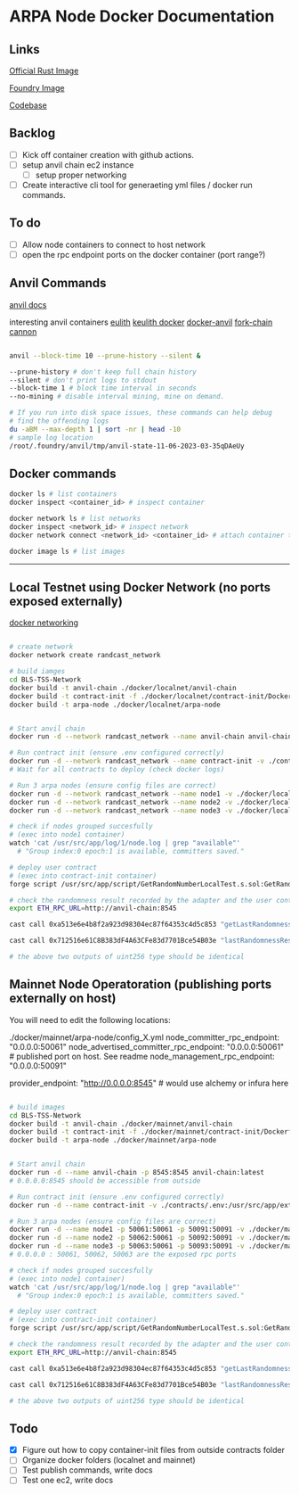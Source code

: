 # ARPA Node Docker Documentation

## Links

[Official Rust Image](https://www.docker.com/blog/simplify-your-deployments-using-the-rust-official-image/)

[Foundry Image](https://github.com/foundry-rs/foundry/pkgs/container/foundry)

[Codebase](https://github.com/ARPA-Network/BLS-TSS-Network)

## Backlog

- [ ] Kick off container creation with github actions.
- [ ] setup anvil chain ec2 instance
  - [ ] setup proper networking
- [ ] Create interactive cli tool for generaeting yml files / docker run commands.

## To do

- [ ] Allow node containers to connect to host network
- [ ] open the rpc endpoint ports on the docker container (port range?)

## Anvil Commands

[anvil docs](https://book.getfoundry.sh/reference/anvil/)

interesting anvil containers
[eulith](https://github.com/Eulith/eulith-in-a-box/blob/master/start.sh)
[keulith docker](https://hub.docker.com/layers/keulith/devrpc/latest/images/sha256-763b225dff8c52cacb05e8fbfd3357bacb830c086d1802cc80790806a7d7dfab?context=explore)
[docker-anvil](https://github.com/hananbeer/docker-anvil/blob/main/Dockerfile)
[fork-chain](https://github.com/zekiblue/fork-chain/tree/master)
[cannon](https://github.com/usecannon/cannon)

```bash

anvil --block-time 10 --prune-history --silent &

--prune-history # don't keep full chain history
--silent # don't print logs to stdout
--block-time 1 # block time interval in seconds
--no-mining # disable interval mining, mine on demand.

# If you run into disk space issues, these commands can help debug
# find the offending logs
du -aBM --max-depth 1 | sort -nr | head -10
# sample log location
/root/.foundry/anvil/tmp/anvil-state-11-06-2023-03-35qDAeUy
```

## Docker commands

```bash
docker ls # list containers
docker inspect <container_id> # inspect container

docker network ls # list networks
docker inspect <network_id> # inspect network
docker network connect <network_id> <container_id> # attach container to network

docker image ls # list images
```

---

## Local Testnet using Docker Network (no ports exposed externally)

[docker networking](https://docs.docker.com/network/)

```bash

# create network
docker network create randcast_network 

# build iamges
cd BLS-TSS-Network
docker build -t anvil-chain ./docker/localnet/anvil-chain
docker build -t contract-init -f ./docker/localnet/contract-init/Dockerfile .
docker build -t arpa-node ./docker/localnet/arpa-node


# Start anvil chain
docker run -d --network randcast_network --name anvil-chain anvil-chain:latest

# Run contract init (ensure .env configured correctly)
docker run -d --network randcast_network --name contract-init -v ./contracts/.env:/usr/src/app/external/.env contract-init:latest 
# Wait for all contracts to deploy (check docker logs)

# Run 3 arpa nodes (ensure config files are correct)
docker run -d --network randcast_network --name node1 -v ./docker/localnet/arpa-node/config_1.yml:/usr/src/app/external/config.yml arpa-node:latest 
docker run -d --network randcast_network --name node2 -v ./docker/localnet/arpa-node/config_2.yml:/usr/src/app/external/config.yml arpa-node:latest 
docker run -d --network randcast_network --name node3 -v ./docker/localnet/arpa-node/config_3.yml:/usr/src/app/external/config.yml arpa-node:latest 

# check if nodes grouped succesfully 
# (exec into node1 container)
watch 'cat /usr/src/app/log/1/node.log | grep "available"'
  # "Group index:0 epoch:1 is available, committers saved."

# deploy user contract
# (exec into contract-init container)
forge script /usr/src/app/script/GetRandomNumberLocalTest.s.sol:GetRandomNumberLocalTestScript --fork-url http://anvil-chain:8545 --broadcast

# check the randomness result recorded by the adapter and the user contract respectively
export ETH_RPC_URL=http://anvil-chain:8545

cast call 0xa513e6e4b8f2a923d98304ec87f64353c4d5c853 "getLastRandomness()(uint256)"

cast call 0x712516e61C8B383dF4A63CFe83d7701Bce54B03e "lastRandomnessResult()(uint256)"

# the above two outputs of uint256 type should be identical
```

## Mainnet Node Operatoration (publishing ports externally on host)

You will need to edit the following locations:

./docker/mainnet/arpa-node/config_X.yml
  node_committer_rpc_endpoint: "0.0.0.0:50061"
  node_advertised_committer_rpc_endpoint: "0.0.0.0:50061" # published port on host. See readme
  node_management_rpc_endpoint: "0.0.0.0:50091"


provider_endpoint: "http://0.0.0.0:8545" # would use alchemy or infura here

```bash

# build images
cd BLS-TSS-Network
docker build -t anvil-chain ./docker/mainnet/anvil-chain
docker build -t contract-init -f ./docker/mainnet/contract-init/Dockerfile .
docker build -t arpa-node ./docker/mainnet/arpa-node


# Start anvil chain
docker run -d --name anvil-chain -p 8545:8545 anvil-chain:latest
# 0.0.0.0:8545 should be accessible from outside 

# Run contract init (ensure .env configured correctly)
docker run -d --name contract-init -v ./contracts/.env:/usr/src/app/external/.env contract-init:latest

# Run 3 arpa nodes (ensure config files are correct)
docker run -d --name node1 -p 50061:50061 -p 50091:50091 -v ./docker/mainnet/arpa-node/config_1.yml:/usr/src/app/external/config.yml arpa-node:latest
docker run -d --name node2 -p 50062:50061 -p 50092:50091 -v ./docker/mainnet/arpa-node/config_2.yml:/usr/src/app/external/config.yml arpa-node:latest
docker run -d --name node3 -p 50063:50061 -p 50093:50091 -v ./docker/mainnet/arpa-node/config_3.yml:/usr/src/app/external/config.yml arpa-node:latest
# 0.0.0.0 : 50061, 50062, 50063 are the exposed rpc ports

# check if nodes grouped succesfully 
# (exec into node1 container)
watch 'cat /usr/src/app/log/1/node.log | grep "available"'
  # "Group index:0 epoch:1 is available, committers saved."

# deploy user contract
# (exec into contract-init container)
forge script /usr/src/app/script/GetRandomNumberLocalTest.s.sol:GetRandomNumberLocalTestScript --fork-url http://anvil-chain:8545 --broadcast

# check the randomness result recorded by the adapter and the user contract respectively
export ETH_RPC_URL=http://anvil-chain:8545

cast call 0xa513e6e4b8f2a923d98304ec87f64353c4d5c853 "getLastRandomness()(uint256)"

cast call 0x712516e61C8B383dF4A63CFe83d7701Bce54B03e "lastRandomnessResult()(uint256)"

# the above two outputs of uint256 type should be identical
```

## Todo

- [x] Figure out how to copy container-init files from outside contracts folder
- [ ] Organize docker folders (localnet and mainnet)
- [ ] Test publish commands, write docs
- [ ] Test one ec2, write docs